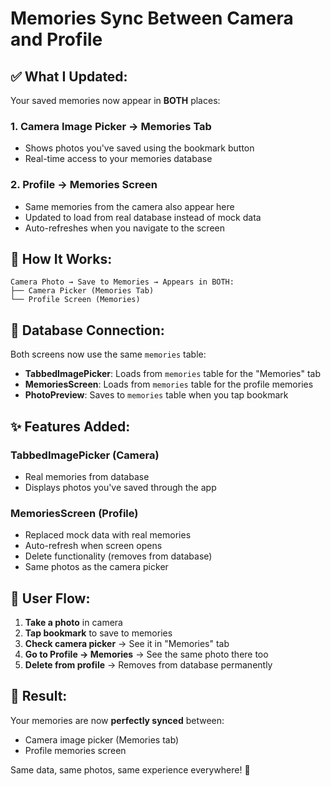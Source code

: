 # Memories Sync Between Camera and Profile

## ✅ **What I Updated:**

Your saved memories now appear in **BOTH** places:

### 1. **Camera Image Picker → Memories Tab**
- Shows photos you've saved using the bookmark button
- Real-time access to your memories database

### 2. **Profile → Memories Screen** 
- Same memories from the camera also appear here
- Updated to load from real database instead of mock data
- Auto-refreshes when you navigate to the screen

## 🔄 **How It Works:**

```
Camera Photo → Save to Memories → Appears in BOTH:
├── Camera Picker (Memories Tab)
└── Profile Screen (Memories)
```

## 🎯 **Database Connection:**

Both screens now use the same `memories` table:
- **TabbedImagePicker**: Loads from `memories` table for the "Memories" tab
- **MemoriesScreen**: Loads from `memories` table for the profile memories
- **PhotoPreview**: Saves to `memories` table when you tap bookmark

## ✨ **Features Added:**

### TabbedImagePicker (Camera)
- Real memories from database
- Displays photos you've saved through the app

### MemoriesScreen (Profile)  
- Replaced mock data with real memories
- Auto-refresh when screen opens
- Delete functionality (removes from database)
- Same photos as the camera picker

## 📱 **User Flow:**

1. **Take a photo** in camera
2. **Tap bookmark** to save to memories
3. **Check camera picker** → See it in "Memories" tab
4. **Go to Profile → Memories** → See the same photo there too
5. **Delete from profile** → Removes from database permanently

## 🎉 **Result:**

Your memories are now **perfectly synced** between:
- Camera image picker (Memories tab)
- Profile memories screen

Same data, same photos, same experience everywhere! 📸 